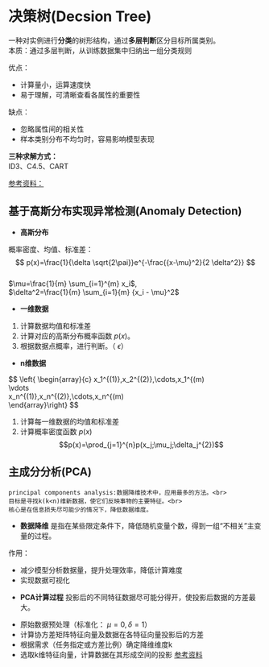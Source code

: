 # 决策树(Decsion Tree)

一种对实例进行**分类**的树形结构，通过**多层判断**区分目标所属类别。  
本质：通过多层判断，从训练数据集中归纳出一组分类规则

优点：
- 计算量小，运算速度快
- 易于理解，可清晰查看各属性的重要性

缺点：
- 忽略属性间的相关性
- 样本类别分布不均匀时，容易影响模型表现


**三种求解方式：**  
ID3、C4.5、CART

[参考资料：](https://www.cnblogs.com/callyblog/p/9724823.html)  

## 基于高斯分布实现异常检测(Anomaly Detection)

- **高斯分布**

概率密度、均值、标准差：
$$
p(x)=\frac{1}{\delta \sqrt{2\pai}}e^{-\frac{{x-\mu}^2}{2 \delta^2}}
$$  
$\mu=\frac{1}{m} \sum_{i=1}^{m} x_i$,  
$\delta^2=\frac{1}{m} \sum_{i=1}{m} {x_i - \mu}^2$  

- **一维数据**
1. 计算数据均值和标准差
2. 计算对应的高斯分布概率函数 $p(x)$。
3. 根据数据点概率，进行判断。（ $\epsilon$）

- **n维数据**

$$
\left\{ \begin{array}{c}
x_1^{(1)},x_2^{(2)},\cdots,x_1^{(m)\
\vdots\
x_n^{(1)},x_n^{(2)},\cdots,x_n^{(m)\
\end{array}\right\}
$$

1. 计算每一维数据的均值和标准差
2. 计算概率密度函数 $p(x)$
$$p(x)=\prod_{j=1}^{n}p(x_j;\mu_j;\delta_j^{2})$$

## 主成分分析(PCA)
    principal components analysis:数据降维技术中，应用最多的方法。<br>
    目标是寻找k(k<n)维新数据，使它们反映事物的主要特征。<br>
    核心是在信息损失尽可能少的情况下，降低数据维度。

- **数据降维**
是指在某些限定条件下，降低随机变量个数，得到一组“不相关”主变量的过程。

作用：  
+ 减少模型分析数据量，提升处理效率，降低计算难度
+ 实现数据可视化

- **PCA计算过程**
投影后的不同特征数据尽可能分得开，使投影后数据的方差最大。

* 原始数据预处理（标准化： $\mu=0,\delta=1$）
* 计算协方差矩阵特征向量及数据在各特征向量投影后的方差
* 根据需求（任务指定或方差比例）确定降维维度k
* 选取k维特征向量，计算数据在其形成空间的投影
[参考资料](https://www.imooc.com/article/36272)



















